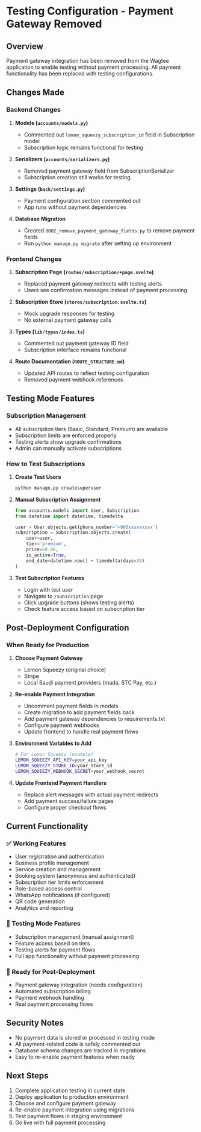 # Testing Configuration - Payment Gateway Removed

## Overview
Payment gateway integration has been removed from the Wagtee application to enable testing without payment processing. All payment functionality has been replaced with testing configurations.

## Changes Made

### Backend Changes

1. **Models (`accounts/models.py`)**
   - Commented out `lemon_squeezy_subscription_id` field in Subscription model
   - Subscription logic remains functional for testing

2. **Serializers (`accounts/serializers.py`)**
   - Removed payment gateway field from SubscriptionSerializer
   - Subscription creation still works for testing

3. **Settings (`back/settings.py`)**
   - Payment configuration section commented out
   - App runs without payment dependencies

4. **Database Migration**
   - Created `0002_remove_payment_gateway_fields.py` to remove payment fields
   - Run `python manage.py migrate` after setting up environment

### Frontend Changes

1. **Subscription Page (`routes/subscription/+page.svelte`)**
   - Replaced payment gateway redirects with testing alerts
   - Users see confirmation messages instead of payment processing

2. **Subscription Store (`stores/subscription.svelte.ts`)**
   - Mock upgrade responses for testing
   - No external payment gateway calls

3. **Types (`lib/types/index.ts`)**
   - Commented out payment gateway ID field
   - Subscription interface remains functional

4. **Route Documentation (`ROUTE_STRUCTURE.md`)**
   - Updated API routes to reflect testing configuration
   - Removed payment webhook references

## Testing Mode Features

### Subscription Management
- All subscription tiers (Basic, Standard, Premium) are available
- Subscription limits are enforced properly
- Testing alerts show upgrade confirmations
- Admin can manually activate subscriptions

### How to Test Subscriptions

1. **Create Test Users**
   ```bash
   python manage.py createsuperuser
   ```

2. **Manual Subscription Assignment**
   ```python
   from accounts.models import User, Subscription
   from datetime import datetime, timedelta
   
   user = User.objects.get(phone_number='+966xxxxxxxxx')
   subscription = Subscription.objects.create(
       user=user,
       tier='premium',
       price=60.00,
       is_active=True,
       end_date=datetime.now() + timedelta(days=30)
   )
   ```

3. **Test Subscription Features**
   - Login with test user
   - Navigate to `/subscription` page
   - Click upgrade buttons (shows testing alerts)
   - Check feature access based on subscription tier

## Post-Deployment Configuration

### When Ready for Production

1. **Choose Payment Gateway**
   - Lemon Squeezy (original choice)
   - Stripe
   - Local Saudi payment providers (mada, STC Pay, etc.)

2. **Re-enable Payment Integration**
   - Uncomment payment fields in models
   - Create migration to add payment fields back
   - Add payment gateway dependencies to requirements.txt
   - Configure payment webhooks
   - Update frontend to handle real payment flows

3. **Environment Variables to Add**
   ```bash
   # For Lemon Squeezy (example)
   LEMON_SQUEEZY_API_KEY=your_api_key
   LEMON_SQUEEZY_STORE_ID=your_store_id
   LEMON_SQUEEZY_WEBHOOK_SECRET=your_webhook_secret
   ```

4. **Update Frontend Payment Handlers**
   - Replace alert messages with actual payment redirects
   - Add payment success/failure pages
   - Configure proper checkout flows

## Current Functionality

### ✅ Working Features
- User registration and authentication
- Business profile management
- Service creation and management
- Booking system (anonymous and authenticated)
- Subscription tier limits enforcement
- Role-based access control
- WhatsApp notifications (if configured)
- QR code generation
- Analytics and reporting

### 🔧 Testing Mode Features
- Subscription management (manual assignment)
- Feature access based on tiers
- Testing alerts for payment flows
- Full app functionality without payment processing

### 🚀 Ready for Post-Deployment
- Payment gateway integration (needs configuration)
- Automated subscription billing
- Payment webhook handling
- Real payment processing flows

## Security Notes

- No payment data is stored or processed in testing mode
- All payment-related code is safely commented out
- Database schema changes are tracked in migrations
- Easy to re-enable payment features when ready

## Next Steps

1. Complete application testing in current state
2. Deploy application to production environment
3. Choose and configure payment gateway
4. Re-enable payment integration using migrations
5. Test payment flows in staging environment
6. Go live with full payment processing